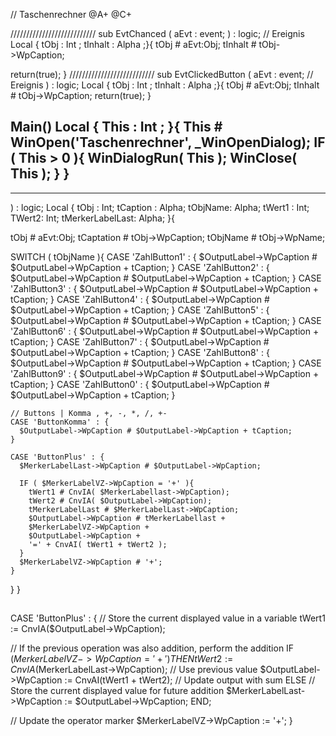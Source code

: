 // Taschenrechner
@A+
@C+

///////////////////////////
sub EvtChanced ( aEvt : event; )  : logic;  // Ereignis
Local { tObj : Int ; tInhalt : Alpha ;}{
  tObj # aEvt:Obj;
  tInhalt # tObj->WpCaption;

  return(true);
}
///////////////////////////
sub EvtClickedButton
(
  aEvt              : event;                  // Ereignis
)
: logic;
Local { tObj : Int ; tInhalt : Alpha ;}{
  tObj # aEvt:Obj;
  tInhalt # tObj->WpCaption;
  return(true);
}

Main()
Local { This : Int ; }{
  This # WinOpen('Taschenrechner', _WinOpenDialog);
  IF ( This > 0 ){
    WinDialogRun( This );
    WinClose( This );
  }
}
------------------------------
------------------------------

)
: logic;
Local { tObj : Int; tCaption : Alpha; tObjName:
Alpha; tWert1 : Int; TWert2: Int; tMerkerLabelLast: Alpha; }{

  tObj        # aEvt:Obj;
  tCaptation  # tObj->WpCaption;
  tObjName    # tObj->WpName;

  SWITCH ( tObjName ){
    CASE 'ZahlButton1' : {
      $OutputLabel->WpCaption # $OutputLabel->WpCaption + tCaption;
    }
    CASE 'ZahlButton2' : {
      $OutputLabel->WpCaption # $OutputLabel->WpCaption + tCaption;
    }
    CASE 'ZahlButton3' : {
      $OutputLabel->WpCaption # $OutputLabel->WpCaption + tCaption;
    }
    CASE 'ZahlButton4' : {
      $OutputLabel->WpCaption # $OutputLabel->WpCaption + tCaption;
    }
    CASE 'ZahlButton5' : {
      $OutputLabel->WpCaption # $OutputLabel->WpCaption + tCaption;
    }
    CASE 'ZahlButton6' : {
      $OutputLabel->WpCaption # $OutputLabel->WpCaption + tCaption;
    }
    CASE 'ZahlButton7' : {
      $OutputLabel->WpCaption # $OutputLabel->WpCaption + tCaption;
    }
    CASE 'ZahlButton8' : {
      $OutputLabel->WpCaption # $OutputLabel->WpCaption + tCaption;
    }
    CASE 'ZahlButton9' : {
      $OutputLabel->WpCaption # $OutputLabel->WpCaption + tCaption;
    }
    CASE 'ZahlButton0' : {
      $OutputLabel->WpCaption # $OutputLabel->WpCaption + tCaption;
    }

    // Buttons | Komma , +, -, *, /, +-
    CASE 'ButtonKomma' : {
      $OutputLabel->WpCaption # $OutputLabel->WpCaption + tCaption;
    }

    CASE 'ButtonPlus' : {
      $MerkerLabelLast->WpCaption # $OutputLabel->WpCaption;

      IF ( $MerkerLabelVZ->WpCaption = '+' ){
        tWert1 # CnvIA( $MerkerLabellast->WpCaption);
        tWert2 # CnvIA( $OutputLabel->WpCaption);
        tMerkerLabelLast # $MerkerLabelLast->WpCaption;
        $OutputLabel->WpCaption # tMerkerLabellast +
        $MerkerLabelVZ->WpCaption +
        $OutputLabel->WpCaption +
        '=' + CnvAI( tWert1 + tWert2 );
      }
      $MerkerLabelVZ->WpCaption # '+';
    }
}
}
##
CASE 'ButtonPlus' : {
  // Store the current displayed value in a variable
  tWert1 := CnvIA($OutputLabel->WpCaption);

  // If the previous operation was also addition, perform the addition
  IF ($MerkerLabelVZ->WpCaption = '+') THEN
    tWert2 := CnvIA($MerkerLabelLast->WpCaption);  // Use previous value
    $OutputLabel->WpCaption := CnvAI(tWert1 + tWert2);  // Update output with sum
  ELSE
    // Store the current displayed value for future addition
    $MerkerLabelLast->WpCaption := $OutputLabel->WpCaption;
  END;

  // Update the operator marker
  $MerkerLabelVZ->WpCaption := '+';
}

